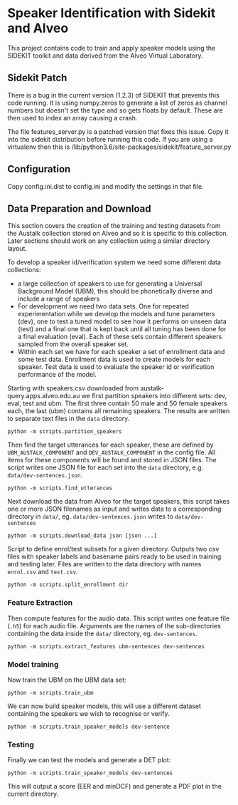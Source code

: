 Speaker Identification with Sidekit and Alveo
===============================

This project contains code to train and apply speaker models using the 
SIDEKIT toolkit and data derived from the Alveo Virtual Laboratory. 

## Sidekit Patch

There is a bug in the current version (1.2.3) of SIDEKIT that prevents
this code running. It is using numpy.zeros to generate a list of zeros as 
channel numbers but doesn't set the type and so gets floats by default. 
These are then used to index an array causing a crash.  

The file features_server.py is a patched version that fixes this issue. 
Copy it into the sidekit distribution before running this code. If you are 
using a virtualenv then this is <venv>/lib/python3.6/site-packages/sidekit/feature_server.py 

## Configuration

Copy config.ini.dist to config.ini and modify the settings in that file.

## Data Preparation and Download

This section covers the creation of the training and testing datasets from the Austalk collection
stored on Alveo and so it is specific to this collection.  Later sections should work on any collection
using a similar directory layout. 

To develop a speaker id/verification system we need some different data collections:

* a large collection of speakers to use for generating a Universal Background Model (UBM), this should 
be phonetically diverse and include a range of speakers
* For development we need two data sets. One for repeated experimentation while we develop the 
models and tune parameters (dev), one to test a tuned model to see how it performs
on unseen data (test) and a final one that is kept back until all tuning has been done for a
final evaluation (eval).   Each of these sets contain different speakers sampled from the overall
speaker set.
* Within each set we have for each speaker a set of enrollment data and some test data.  Enrollment
data is used to create models for each speaker. Test data is used to evaluate the speaker id or 
verification performance of the model.  


Starting with speakers.csv downloaded from austalk-query.apps.alveo.edu.au we first partition
speakers into different sets: dev, eval, test and ubm. The first three contain 50 male and 50 female
speakers each, the last (ubm) contains all remaining speakers.  The results are written to separate
text files in the `data` directory.

```commandline
python -m scripts.partition_speakers  
```

Then find the target utterances for each speaker, these are defined by `UBM_AUSTALK_COMPONENT` and
`DEV_AUSTALK_COMPONENT` in the config file.  All items for these components will be found and stored
in JSON files.  The script writes one JSON file for each set into the `data` directory, e.g. `data/dev-sentences.json`.

```commandline
python -m scripts.find_utterances
``` 

Next download the data from Alveo for the target speakers, this script takes one or more JSON filenames
as input and writes data to a corresponding directory in `data/`, eg. `data/dev-sentences.json` writes to `data/dev-sentences`

```commandline
python -m scripts.download_data json [json ...] 
```

Script to define enrol/test subsets for a given directory.  Outputs two csv files with speaker labels and basename pairs 
ready to be used in training and testing later.  Files are written to the data directory with names `enrol.csv` and
`test.csv`.

```commandline
python -m scripts.split_enrollment dir
```

### Feature Extraction


Then compute features for the audio data. This script writes one feature file (`.h5`) for each audio file.  Arguments
are the names of the sub-directories containing the data inside the `data/` directory, eg. `dev-sentences`.

```commandline
python -m scripts.extract_features ubm-sentences dev-sentences
```


### Model training


Now train the UBM on the UBM data set:

```commandline
python -m scripts.train_ubm
```

We can now build speaker models, this will use a different dataset containing the speakers we wish
to recognise or verify. 

```commandline
python -m scripts.train_speaker_models dev-sentence
```

### Testing

Finally we can test the models and generate a DET plot:

```commandline
python -m scripts.train_speaker_models dev-sentences
```

This will output a score (EER and minDCF) and generate a PDF plot in the current directory.



